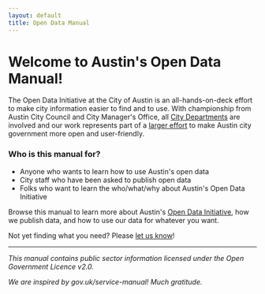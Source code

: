 ```yaml
---
layout: default
title: Open Data Manual
---
```


# Welcome to Austin's Open Data Manual!

The Open Data Initiative at the City of Austin is an all-hands-on-deck effort to make city information easier to find and to use. With championship from Austin City Council and City Manager's Office, all [City Departments](http://liaisons.opendata.rocks) are involved and our work represents part of a [larger effort](.) to make Austin city government more open and user-friendly.

### Who is this manual for?

- Anyone who wants to learn how to use Austin's open data
- City staff who have been asked to publish open data
- Folks who want to learn the who/what/why about Austin's Open Data Initiative


Browse this manual to learn more about Austin's <a href="{{site.baseurl}}/about">Open Data Initiative</a>, how we publish data, and how to use our data for whatever you want.

Not yet finding what you need? Please [let us know](https://github.com/cityofaustin/open-data-manual/issues/new)!




***
*This manual contains public sector information licensed under the Open Government Licence v2.0.*

*We are inspired by gov.uk/service-manual! Much gratitude.* 